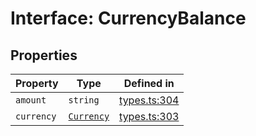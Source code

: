 # Interface: CurrencyBalance

## Properties

| Property | Type | Defined in |
| ------ | ------ | ------ |
| `amount` | `string` | [types.ts:304](https://github.com/monerium/js-monorepo/blob/main/packages/sdk/src/types.ts#L304) |
| `currency` | [`Currency`](/docs/packages/sdk/enumerations/Currency.md) | [types.ts:303](https://github.com/monerium/js-monorepo/blob/main/packages/sdk/src/types.ts#L303) |
